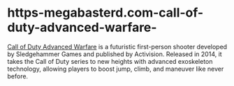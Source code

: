 # https-megabasterd.com-call-of-duty-advanced-warfare-
[Call of Duty Advanced Warfare](https://megabasterd.com/call-of-duty-advanced-warfare/) is a futuristic first-person shooter developed by Sledgehammer Games and published by Activision. Released in 2014, it takes the Call of Duty series to new heights with advanced exoskeleton technology, allowing players to boost jump, climb, and maneuver like never before.
